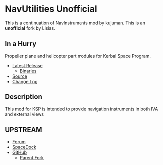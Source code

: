 NavUtilities Unofficial
=================================

This is a continuation of NavInstruments mod by kujuman. This is an **unofficial** fork by Lisias.


In a Hurry
----------
Propeller plane and helicopter part modules for Kerbal Space Program.

* [Latest Release](https://github.com/net-lisias-kspu/NavInstruments/releases)
	+ [Binaries](https://github.com/net-lisias-kspu/NavInstruments/tree/Archive)
* [Source](https://github.com/net-lisias-kspu/NavInstruments)
* [Change Log](./CHANGE_LOG.md)

Description
-----------
This mod for KSP is intended to provide navigation instruments in both IVA and external views


UPSTREAM
--------
* [Forum](https://forum.kerbalspaceprogram.com/index.php?/topic/162967-14x-navutilities-continued-ft-hsi-instrument-landing-system-v072-2018-apr-1/)
* [SpaceDock](https://spacedock.info/mod/1432/NavUtilities%20continued)
* [GitHub](https://github.com/SerTheGreat/NavInstruments)
	* [Parent Fork](https://github.com/kujuman/NavInstruments)
